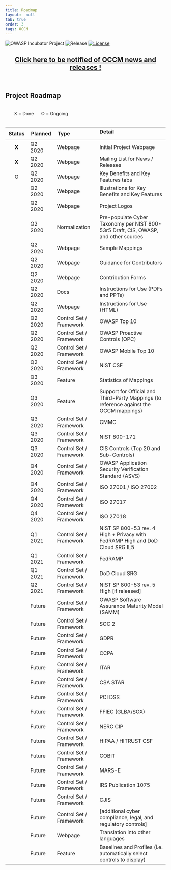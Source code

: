 ```yaml
---
title: Roadmap
layout:  null
tab: true
order: 3
tags: OCCM
---
```


<!-- Global site tag (gtag.js) - Google Analytics -->
<script async src="https://www.googletagmanager.com/gtag/js?id=UA-153589924-2"></script>
<script>
  window.dataLayer = window.dataLayer || [];
  function gtag(){dataLayer.push(arguments);}
  gtag('js', new Date());

  gtag('config', 'UA-153589924-2');
</script>

![OWASP Incubator Project](https://img.shields.io/badge/OWASP-Incubator%20Project-blue)
![Release](https://img.shields.io/badge/release-tbd-blue)
[![License](https://img.shields.io/badge/license-CC--BY%204.0-blue)](https://creativecommons.org/licenses/by/4.0/)

<p><h2 style="text-align:center" target="_blank"><a href="https://eepurl.com/g3kJBP">Click here to be notified of OCCM news and releases !</a></h2><br></p>

## Project Roadmap

<br>
&nbsp;&nbsp;&nbsp;&nbsp;&nbsp;&nbsp; X = Done
&nbsp;&nbsp;&nbsp;&nbsp; O = Ongoing
<br><br>

<table style="max-width:100%">
<thead>
  <tr>
    <th style="white-space:nowrap;padding:10px;vertical-align:top;text-align:center">Status</th>
    <th style="white-space:nowrap;padding:10px;vertical-align:top;text-align:center">Planned</th>
    <th style="white-space:nowrap;padding:10px;vertical-align:top;text-align:left">Type</th>
    <th style="vertical-align:top;text-align:left">Detail</th>
  </tr>
</thead>
<tbody>
<tr><td align="center"><b>X</b></td><td>Q2 2020</td><td>Webpage</td><td>Initial Project Webpage</td></tr>
<tr><td align="center"><b>X</b></td><td>Q2 2020</td><td>Webpage</td><td>Mailing List for News / Releases</td></tr>
<tr><td align="center">O</td><td>Q2 2020</td><td>Webpage</td><td>Key Benefits and Key Features tabs</td></tr>
<tr><td align="center"></td><td>Q2 2020</td><td>Webpage</td><td>Illustrations for Key Benefits and Key Features</td></tr>
<tr><td align="center"></td><td>Q2 2020</td><td>Webpage</td><td>Project Logos</td></tr>
<tr><td align="center"></td><td>Q2 2020</td><td>Normalization</td><td>Pre-populate Cyber Taxonomy per NIST 800-53r5 Draft, CIS, OWASP, and other sources</td></tr>
<tr><td align="center"></td><td>Q2 2020</td><td>Webpage</td><td>Sample Mappings</td></tr>
<tr><td align="center"></td><td>Q2 2020</td><td>Webpage</td><td>Guidance for Contributors</td></tr>
<tr><td align="center"></td><td>Q2 2020</td><td>Webpage</td><td>Contribution Forms</td></tr>
<tr><td align="center"></td><td>Q2 2020</td><td>Docs</td><td>Instructions for Use (PDFs and PPTs)</td></tr>
<tr><td align="center"></td><td>Q2 2020</td><td>Webpage</td><td>Instructions for Use (HTML)</td></tr>
<tr><td align="center"></td><td>Q2 2020</td><td>Control Set / Framework</td><td>OWASP Top 10</td></tr>
<tr><td align="center"></td><td>Q2 2020</td><td>Control Set / Framework</td><td>OWASP Proactive Controls (OPC)</td></tr>
<tr><td align="center"></td><td>Q2 2020</td><td>Control Set / Framework</td><td>OWASP Mobile Top 10</td></tr>
<tr><td align="center"></td><td>Q2 2020</td><td>Control Set / Framework</td><td>NIST CSF</td></tr>
<tr><td align="center"></td><td>Q3 2020</td><td>Feature</td><td>Statistics of Mappings</td></tr>
<tr><td align="center"></td><td>Q3 2020</td><td>Feature</td><td>Support for Official and Third-Party Mappings (to reference against the OCCM mappings)</td></tr>
<tr><td align="center"></td><td>Q3 2020</td><td>Control Set / Framework</td><td>CMMC</td></tr>
<tr><td align="center"></td><td>Q3 2020</td><td>Control Set / Framework</td><td>NIST 800-171</td></tr>
<tr><td align="center"></td><td>Q3 2020</td><td>Control Set / Framework</td><td>CIS Controls (Top 20 and Sub-Controls)</td></tr>
<tr><td align="center"></td><td>Q4 2020</td><td>Control Set / Framework</td><td>OWASP Application Security Verification Standard (ASVS)</td></tr>
<tr><td align="center"></td><td>Q4 2020</td><td>Control Set / Framework</td><td>ISO 27001 / ISO 27002</td></tr>
<tr><td align="center"></td><td>Q4 2020</td><td>Control Set / Framework</td><td>ISO 27017</td></tr>
<tr><td align="center"></td><td>Q4 2020</td><td>Control Set / Framework</td><td>ISO 27018</td></tr>
<tr><td align="center"></td><td>Q1 2021</td><td>Control Set / Framework</td><td>NIST SP 800-53 rev. 4 High + Privacy with FedRAMP High and DoD Cloud SRG IL5</td></tr>
<tr><td align="center"></td><td>Q1 2021</td><td>Control Set / Framework</td><td>FedRAMP</td></tr>
<tr><td align="center"></td><td>Q1 2021</td><td>Control Set / Framework</td><td>DoD Cloud SRG</td></tr>
<tr><td align="center"></td><td>Q2 2021</td><td>Control Set / Framework</td><td>NIST SP 800-53 rev. 5 High [if released]</td></tr>
<tr><td align="center"></td><td>Future</td><td>Control Set / Framework</td><td>OWASP Software Assurance Maturity Model (SAMM)</td></tr>
<tr><td align="center"></td><td>Future</td><td>Control Set / Framework</td><td>SOC 2</td></tr>
<tr><td align="center"></td><td>Future</td><td>Control Set / Framework</td><td>GDPR</td></tr>
<tr><td align="center"></td><td>Future</td><td>Control Set / Framework</td><td>CCPA</td></tr>
<tr><td align="center"></td><td>Future</td><td>Control Set / Framework</td><td>ITAR</td></tr>
<tr><td align="center"></td><td>Future</td><td>Control Set / Framework</td><td>CSA STAR</td></tr>
<tr><td align="center"></td><td>Future</td><td>Control Set / Framework</td><td>PCI DSS</td></tr>
<tr><td align="center"></td><td>Future</td><td>Control Set / Framework</td><td>FFIEC (GLBA/SOX)</td></tr>
<tr><td align="center"></td><td>Future</td><td>Control Set / Framework</td><td>NERC CIP</td></tr>
<tr><td align="center"></td><td>Future</td><td>Control Set / Framework</td><td>HIPAA / HITRUST CSF</td></tr>
<tr><td align="center"></td><td>Future</td><td>Control Set / Framework</td><td>COBIT</td></tr>
<tr><td align="center"></td><td>Future</td><td>Control Set / Framework</td><td>MARS-E</td></tr>
<tr><td align="center"></td><td>Future</td><td>Control Set / Framework</td><td>IRS Publication 1075</td></tr>
<tr><td align="center"></td><td>Future</td><td>Control Set / Framework</td><td>CJIS</td></tr>
<tr><td align="center"></td><td>Future</td><td>Control Set / Framework</td><td>[additional cyber compliance, legal, and regulatory controls]</td></tr>
<tr><td align="center"></td><td>Future</td><td>Webpage</td><td>Translation into other languages</td></tr>
<tr><td align="center"></td><td>Future</td><td>Feature</td><td>Baselines and Profiles (i.e. automatically select controls to display)</td></tr>
</tbody>
</table>
